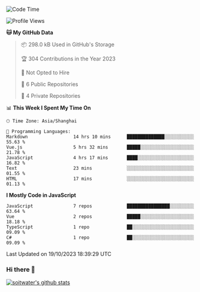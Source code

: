 <!--START_SECTION:waka-->
![Code Time](http://img.shields.io/badge/Code%20Time-2%2C659%20hrs%201%20min-blue)

![Profile Views](http://img.shields.io/badge/Profile%20Views-0-blue)

**🐱 My GitHub Data** 

> 📦 298.0 kB Used in GitHub's Storage 
 > 
> 🏆 304 Contributions in the Year 2023
 > 
> 🚫 Not Opted to Hire
 > 
> 📜 6 Public Repositories 
 > 
> 🔑 4 Private Repositories 
 > 
📊 **This Week I Spent My Time On** 

```text
🕑︎ Time Zone: Asia/Shanghai

💬 Programming Languages: 
Markdown                 14 hrs 10 mins      ██████████████░░░░░░░░░░░   55.63 % 
Vue.js                   5 hrs 32 mins       █████░░░░░░░░░░░░░░░░░░░░   21.78 % 
JavaScript               4 hrs 17 mins       ████░░░░░░░░░░░░░░░░░░░░░   16.82 % 
Text                     23 mins             ░░░░░░░░░░░░░░░░░░░░░░░░░   01.55 % 
HTML                     17 mins             ░░░░░░░░░░░░░░░░░░░░░░░░░   01.13 % 
```

**I Mostly Code in JavaScript** 

```text
JavaScript               7 repos             ████████████████░░░░░░░░░   63.64 % 
Vue                      2 repos             █████░░░░░░░░░░░░░░░░░░░░   18.18 % 
TypeScript               1 repo              ██░░░░░░░░░░░░░░░░░░░░░░░   09.09 % 
C#                       1 repo              ██░░░░░░░░░░░░░░░░░░░░░░░   09.09 % 
```




 Last Updated on 19/10/2023 18:39:29 UTC
<!--END_SECTION:waka-->

### Hi there 👋
[![soitwater's github stats](https://github-readme-stats.vercel.app/api?username=soitwater)](https://github.com/soitwater/github-readme-stats)
